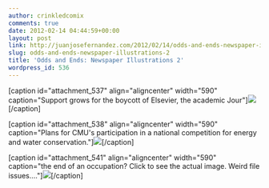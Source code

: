 ```yaml
---
author: crinkledcomix
comments: true
date: 2012-02-14 04:44:59+00:00
layout: post
link: http://juanjosefernandez.com/2012/02/14/odds-and-ends-newspaper-illustrations-2/
slug: odds-and-ends-newspaper-illustrations-2
title: 'Odds and Ends: Newspaper Illustrations 2'
wordpress_id: 536
---
```


[caption id="attachment_537" align="aligncenter" width="590" caption="Support grows for the boycott of Elsevier, the academic Jour"][![](http://fernandezjuanjose.files.wordpress.com/2012/02/elsevier.jpg)](http://fernandezjuanjose.files.wordpress.com/2012/02/elsevier.jpg)[/caption]

[caption id="attachment_538" align="aligncenter" width="590" caption="Plans for CMU's participation in a national competition for energy and water conservation."][![](http://fernandezjuanjose.files.wordpress.com/2012/02/light-and-water.jpg)](http://fernandezjuanjose.files.wordpress.com/2012/02/light-and-water.jpg)[/caption]

[caption id="attachment_541" align="aligncenter" width="590" caption="the end of an occupation? Click to see the actual image. Weird file issues...."][![](http://fernandezjuanjose.files.wordpress.com/2012/02/occupy1.jpg)](http://fernandezjuanjose.files.wordpress.com/2012/02/occupy1.jpg)[/caption]
